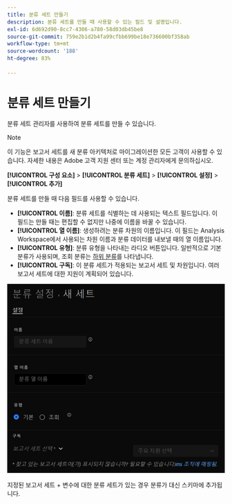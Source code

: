 ```yaml
---
title: 분류 세트 만들기
description: 분류 세트를 만들 때 사용할 수 있는 필드 및 설명입니다.
exl-id: 6d692d90-8cc7-4306-a780-58d03db45be8
source-git-commit: 759e2b1d2b4fa99cfbb699be18e736600bf358ab
workflow-type: tm+mt
source-wordcount: '188'
ht-degree: 83%

---
```


# 분류 세트 만들기

분류 세트 관리자를 사용하여 분류 세트를 만들 수 있습니다.

>[!NOTE]
>
>이 기능은 보고서 세트를 새 분류 아키텍처로 마이그레이션한 모든 고객이 사용할 수 있습니다. 자세한 내용은 Adobe 고객 지원 센터 또는 계정 관리자에게 문의하십시오.

**[!UICONTROL 구성 요소]** > **[!UICONTROL 분류 세트]** > **[!UICONTROL 설정]** > **[!UICONTROL 추가]**

분류 세트를 만들 때 다음 필드를 사용할 수 있습니다.

* **[!UICONTROL 이름]**: 분류 세트를 식별하는 데 사용되는 텍스트 필드입니다. 이 필드는 만들 때는 편집할 수 없지만 나중에 이름을 바꿀 수 있습니다.
* **[!UICONTROL 열 이름]**: 생성하려는 분류 차원의 이름입니다. 이 필드는 Analysis Workspace에서 사용되는 차원 이름과 분류 데이터를 내보낼 때의 열 이름입니다.
* **[!UICONTROL 유형]**: 분류 유형을 나타내는 라디오 버튼입니다. 일반적으로 기본 분류가 사용되며, 조회 분류는 [하위 분류](../c-sub-classifications.md)를 나타냅니다.
* **[!UICONTROL 구독]**: 이 분류 세트가 적용되는 보고서 세트 및 차원입니다. 여러 보고서 세트에 대한 지원이 계획되어 있습니다.

![분류 세트 만들기](../assets/classification-set-create.png)

지정된 보고서 세트 + 변수에 대한 분류 세트가 있는 경우 분류가 대신 스키마에 추가됩니다.
